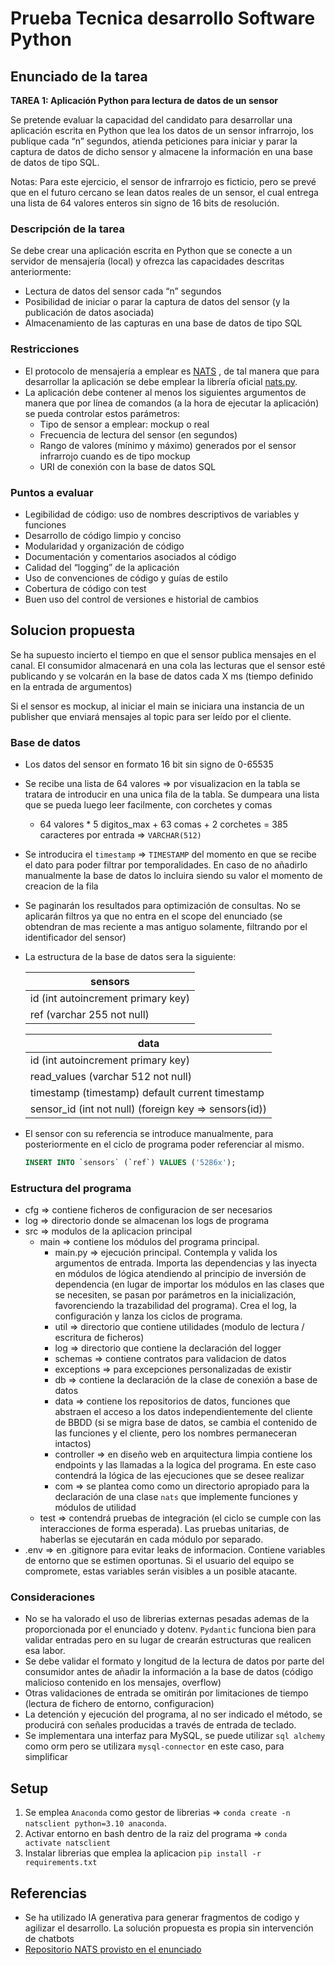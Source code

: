 # Prueba Tecnica desarrollo Software Python

## Enunciado de la tarea

**TAREA 1: Aplicación Python para lectura de datos de un sensor**

Se pretende evaluar la capacidad del candidato para desarrollar una aplicación escrita en Python que lea
los datos de un sensor infrarrojo, los publique cada “n” segundos, atienda peticiones para iniciar y parar
la captura de datos de dicho sensor y almacene la información en una base de datos de tipo SQL.

Notas: Para este ejercicio, el sensor de infrarrojo es ficticio, pero se prevé que en el futuro cercano se lean
datos reales de un sensor, el cual entrega una lista de 64 valores enteros sin signo de 16 bits de resolución.

### Descripción de la tarea

Se debe crear una aplicación escrita en Python que se conecte a un servidor de mensajería (local) y ofrezca
las capacidades descritas anteriormente:
- Lectura de datos del sensor cada “n” segundos
- Posibilidad de iniciar o parar la captura de datos del sensor (y la publicación de datos asociada)
- Almacenamiento de las capturas en una base de datos de tipo SQL

### Restricciones

- El protocolo de mensajería a emplear es [NATS](https://nats.io/) , de tal manera
que para desarrollar la aplicación se debe emplear la librería oficial [nats.py](https://github.com/nats-io/nats.py).
- La aplicación debe contener al menos los siguientes argumentos de manera que por línea de
comandos (a la hora de ejecutar la aplicación) se pueda controlar estos parámetros:
  - Tipo de sensor a emplear: mockup o real
  - Frecuencia de lectura del sensor (en segundos)
  - Rango de valores (mínimo y máximo) generados por el sensor infrarrojo cuando es de tipo
mockup
  - URI de conexión con la base de datos SQL

### Puntos a evaluar

- Legibilidad de código: uso de nombres descriptivos de variables y funciones
- Desarrollo de código limpio y conciso
- Modularidad y organización de código
- Documentación y comentarios asociados al código
- Calidad del “logging” de la aplicación
- Uso de convenciones de código y guías de estilo
- Cobertura de código con test
- Buen uso del control de versiones e historial de cambios

## Solucion propuesta

Se ha supuesto incierto el tiempo en que el sensor publica mensajes en el canal. El consumidor almacenará en una cola las lecturas que el sensor esté publicando y se volcarán en la base de datos cada X ms (tiempo definido en la entrada de argumentos)

Si el sensor es mockup, al iniciar el main se iniciara una instancia de un publisher que enviará mensajes al topic para ser leído por el cliente.

### Base de datos

- Los datos del sensor en formato 16 bit sin signo de 0-65535
- Se recibe una lista de 64 valores => por visualizacion en la tabla se tratara de introducir en una unica fila de la tabla. Se dumpeara una lista que se pueda luego leer facilmente, con corchetes y comas
  - 64 valores * 5 digitos_max + 63 comas + 2 corchetes = 385 caracteres por entrada => `VARCHAR(512)`
- Se introducira el `timestamp` => `TIMESTAMP` del momento en que se recibe el dato para poder filtrar por temporalidades. En caso de no añadirlo manualmente la base de datos lo incluira siendo su valor el momento de creacion de la fila
- Se paginarán los resultados para optimización de consultas. No se aplicarán filtros ya que no entra en el scope del enunciado (se obtendran de mas reciente a mas antiguo solamente, filtrando por el identificador del sensor)
- La estructura de la base de datos sera la siguiente:

  | **sensors** |
  | --- |
  | id (int autoincrement primary key) |
  | ref (varchar 255 not null) |

  | **data** |
  | --- |
  | id (int autoincrement primary key) |
  | read_values (varchar 512 not null) |
  | timestamp (timestamp) default current timestamp |
  | sensor_id (int not null) (foreign key => sensors(id)) |

- El sensor con su referencia se introduce manualmente, para posteriormente en el ciclo de programa poder referenciar al mismo. 
  ```sql
  INSERT INTO `sensors` (`ref`) VALUES ('5286x');
  ```

### Estructura del programa

- cfg => contiene ficheros de configuracion de ser necesarios
- log => directorio donde se almacenan los logs de programa
- src => modulos de la aplicacion principal
  - main => contiene los módulos del programa principal.
    - main.py => ejecución principal. Contempla y valida los argumentos de entrada. Importa las dependencias y las inyecta en módulos de lógica atendiendo al principio de inversión de dependencia (en lugar de importar los módulos en las clases que se necesiten, se pasan por parámetros en la inicialización, favorenciendo la trazabilidad del programa). Crea el log, la configuración y lanza los ciclos de programa.
    - util => directorio que contiene utilidades (modulo de lectura / escritura de ficheros)
    - log => directorio que contiene la declaración del logger
    - schemas => contiene contratos para validacion de datos
    - exceptions => para excepciones personalizadas de existir
    - db => contiene la declaración de la clase de conexión a base de datos
    - data => contiene los repositorios de datos, funciones que abstraen el acceso a los datos independientemente del cliente de BBDD (si se migra base de datos, se cambia el contenido de las funciones y el cliente, pero los nombres permaneceran intactos)
    - controller => en diseño web en arquitectura limpia contiene los endpoints y las llamadas a la logica del programa. En este caso contendrá la lógica de las ejecuciones que se desee realizar
    - com => se plantea como como un directorio apropiado para la declaración de una clase `nats` que implemente funciones y módulos de utilidad
  - test => contendrá pruebas de integración (el ciclo se cumple con las interacciones de forma esperada). Las pruebas unitarias, de haberlas se ejecutarán en cada módulo por separado.
- .env => en .gitignore para evitar leaks de informacion. Contiene variables de entorno que se estimen oportunas. Si el usuario del equipo se compromete, estas variables serán visibles a un posible atacante.

### Consideraciones

- No se ha valorado el uso de librerias externas pesadas ademas de la proporcionada por el enunciado y dotenv. `Pydantic` funciona bien para validar entradas pero en su lugar de crearán estructuras que realicen esa labor.
- Se debe validar el formato y longitud de la lectura de datos por parte del consumidor antes de añadir la información a la base de datos (código malicioso contenido en los mensajes, overflow)
- Otras validaciones de entrada se omitirán por limitaciones de tiempo (lectura de fichero de entorno, configuracion)
- La detención y ejecución del programa, al no ser indicado el método, se producirá con señales producidas a través de entrada de teclado.
- Se implementara una interfaz para MySQL, se puede utilizar `sql alchemy` como orm pero se utilizara `mysql-connector` en este caso, para simplificar

## Setup

1. Se emplea `Anaconda` como gestor de librerias => `conda create -n natsclient python=3.10 anaconda`.
2. Activar entorno en bash dentro de la raiz del programa => `conda activate natsclient`
3. Instalar librerias que emplea la aplicacion `pip install -r requirements.txt`

## Referencias

- Se ha utilizado IA generativa para generar fragmentos de codigo y agilizar el desarrollo. La solución propuesta es propia sin intervención de chatbots
- [Repositorio NATS provisto en el enunciado](https://github.com/nats-io/nats.py)
